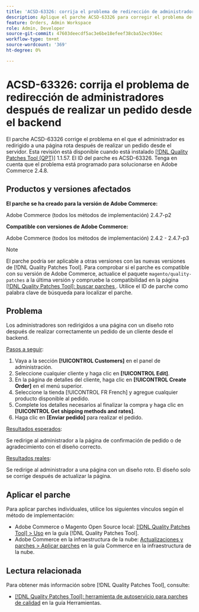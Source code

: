 ```yaml
---
title: 'ACSD-63326: corrija el problema de redirección de administradores después de realizar un pedido desde el backend'
description: Aplique el parche ACSD-63326 para corregir el problema de Adobe Commerce en el que el administrador es redirigido a una página rota después de realizar un pedido desde el backend de.
feature: Orders, Admin Workspace
role: Admin, Developer
source-git-commit: 47603deecdf5ac3e6be18efeef38cba52ec936ec
workflow-type: tm+mt
source-wordcount: '369'
ht-degree: 0%

---
```


# ACSD-63326: corrija el problema de redirección de administradores después de realizar un pedido desde el backend

El parche ACSD-63326 corrige el problema en el que el administrador es redirigido a una página rota después de realizar un pedido desde el servidor. Esta revisión está disponible cuando está instalado [[!DNL Quality Patches Tool (QPT)]](/help/tools/quality-patches-tool/quality-patches-tool-to-self-serve-quality-patches.md) 1.1.57. El ID del parche es ACSD-63326. Tenga en cuenta que el problema está programado para solucionarse en Adobe Commerce 2.4.8.

## Productos y versiones afectados

**El parche se ha creado para la versión de Adobe Commerce:**

Adobe Commerce (todos los métodos de implementación) 2.4.7-p2

**Compatible con versiones de Adobe Commerce:**

Adobe Commerce (todos los métodos de implementación) 2.4.2 - 2.4.7-p3

>[!NOTE]
>
>El parche podría ser aplicable a otras versiones con las nuevas versiones de [!DNL Quality Patches Tool]. Para comprobar si el parche es compatible con su versión de Adobe Commerce, actualice el paquete `magento/quality-patches` a la última versión y compruebe la compatibilidad en la página [[!DNL Quality Patches Tool]: buscar parches ](https://experienceleague.adobe.com/tools/commerce-quality-patches/index.html?lang=es). Utilice el ID de parche como palabra clave de búsqueda para localizar el parche.

## Problema

Los administradores son redirigidos a una página con un diseño roto después de realizar correctamente un pedido de un cliente desde el backend.

<u>Pasos a seguir</u>:

1. Vaya a la sección **[!UICONTROL Customers]** en el panel de administración.
1. Seleccione cualquier cliente y haga clic en **[!UICONTROL Edit]**.
1. En la página de detalles del cliente, haga clic en **[!UICONTROL Create Order]** en el menú superior.
1. Seleccione la tienda [!UICONTROL FR French] y agregue cualquier producto disponible al pedido.
1. Complete los detalles necesarios al finalizar la compra y haga clic en **[!UICONTROL Get shipping methods and rates]**.
1. Haga clic en **[Enviar pedido]** para realizar el pedido.

<u>Resultados esperados</u>:

Se redirige al administrador a la página de confirmación de pedido o de agradecimiento con el diseño correcto.

<u>Resultados reales</u>:

Se redirige al administrador a una página con un diseño roto. El diseño solo se corrige después de actualizar la página.

## Aplicar el parche

Para aplicar parches individuales, utilice los siguientes vínculos según el método de implementación:

* Adobe Commerce o Magento Open Source local: [[!DNL Quality Patches Tool] > Uso](/help/tools/quality-patches-tool/usage.md) en la guía [!DNL Quality Patches Tool].
* Adobe Commerce en la infraestructura de la nube: [Actualizaciones y parches > Aplicar parches](https://experienceleague.adobe.com/docs/commerce-cloud-service/user-guide/develop/upgrade/apply-patches.html?lang=es) en la guía Commerce en la infraestructura de la nube.


## Lectura relacionada

Para obtener más información sobre [!DNL Quality Patches Tool], consulte:

* [[!DNL Quality Patches Tool]: herramienta de autoservicio para parches de calidad](/help/tools/quality-patches-tool/quality-patches-tool-to-self-serve-quality-patches.md) en la guía Herramientas.
